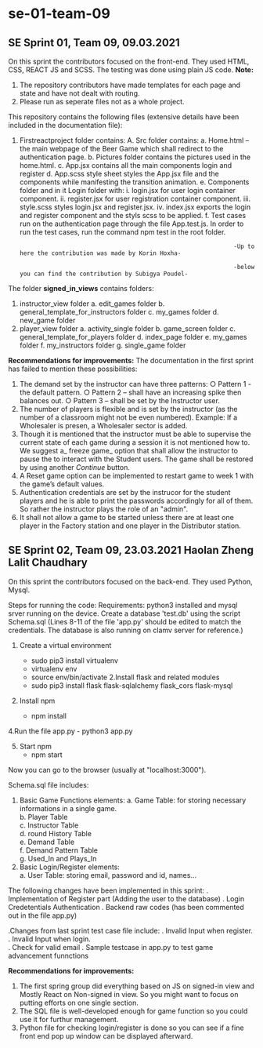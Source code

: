 # se-01-team-09
## SE Sprint 01, Team 09, 09.03.2021

On this sprint the contributors focused on the front-end. They used HTML, CSS, REACT JS and SCSS. The testing was done using plain JS code. 
**Note:** 
1. The repository contributors have made templates for each page and state and have not dealt with routing.
2. Please run as seperate files not as a whole project.

This repository contains the following files (extensive details have been included in the documentation file):
1.	Firstreactproject folder contains:
  A.	Src folder contains: 
    a.	Home.html – the main webpage of the Beer Game which shall redirect to the authentication page.
    b.	Pictures folder contains the pictures used in the home.html.
    c.	App.jsx contains all the main components login and register
    d.	App.scss style sheet styles the App.jsx file and the components while manifesting the transition animation. 
    e.	Components folder and in it Login folder with: 
        i.	login.jsx for user login container component. 
        ii.	register.jsx for user registration container component. 
        iii.	style.scss styles login.jsx and register.jsx.
        iv.	index.jsx exports the login and register component and the styls scss to be applied. 
    f.	Test cases run on the authentication page through the file App.test.js. In order to run the test cases, run the command npm test in the root folder.
                                                                     
                                                                     -Up to here the contribution was made by Korin Hoxha-
                                                                     
                                                                     -below you can find the contribution by Subigya Poudel-
The folder **signed_in_views** contains folders:
1. instructor_view folder
   a. edit_games folder
   b. general_template_for_instructors folder
   c. my_games folder
   d. new_game folder
2. player_view folder
   a. activity_single folder
   b. game_screen folder
   c. general_template_for_players folder
   d. index_page folder
   e. my_games folder
   f. my_instructors folder
   g. single_game folder
   
   
**Recommendations for improvements:**
The documentation in the first sprint has failed to mention these possibilities: 
1. The demand set by the instructor can have three patterns:
   ○ Pattern 1 - the default pattern.
   ○ Pattern 2 – shall have an increasing spike then balances out.
   ○ Pattern 3 – shall be set by the Instructor user.
2. The number of players is flexible and is set by the instructor (as the number of a classroom might not be even numbered). Example: If a Wholesaler is presen, a Wholesaler sector is added.
3. Though it is mentioned that the instructor must be able to supervise the current state of each game during a session it is not mentioned how to. We suggest a_ freeze game_ option that shall allow the instructor to pause the to interact with the Student users. The game shall be restored by using another _Continue_ button.
4. A Reset game option can be implemented to restart game to week 1 with the game’s default values.
5. Authentication credentials are set by the instrucor for the student players and he is able to print the passwords accordingly for all of them. So rather the instructor plays the role of an "admin".
6. It shall not allow a game to be started unless there are at least one player in the Factory station and one player in the Distributor station.



## SE Sprint 02, Team 09, 23.03.2021 Haolan Zheng Lalit Chaudhary

On this sprint the contributors focused on the back-end. They used Python, Mysql. 

Steps for running the code:
Requirements: python3 installed and mysql srver running on the device. Create a database 'test.db' using the script Schema.sql (Lines 8-11 of the file 'app.py' should be edited to match the credentials. The database is also running on clamv server for reference.)

1. Create a virtual environment
    - sudo pip3 install virtualenv
    - virtualenv env 
    - source env/bin/activate 
2.Install flask and related modules
    - sudo pip3 install flask flask-sqlalchemy flask_cors flask-mysql 
    
3. Install npm 
    - npm install

4.Run the file app.py
    - python3 app.py

5. Start npm
   - npm start
 
Now you can go to the browser (usually at "localhost:3000").

Schema.sql file includes: 
1. Basic Game Functions elements:
  a. Game Table: for storing necessary informations in a single game.  
  b. Player Table  
  c. Instructor Table  
  d. round History Table  
  e. Demand Table  
  f. Demand Pattern Table  
  g. Used_In and Plays_In   
2. Basic Login/Register elements:  
  a. User Table: storing email, password and id, names...  

The following changes have been implemented in this sprint:
  . Implementation of Register part (Adding the user to the database)
  . Login Credetentials Authentication
  . Backend raw codes (has been commented out in the file app.py)
  
  .Changes from last sprint test case file include:
    . Invalid Input when register.  
    . Invalid Input when login.  
    . Check for valid email
    . Sample testcase in app.py to test game advancement funnctions


**Recommendations for improvements:**
1. The first spring group did everything based on JS on signed-in view and Mostly React on Non-signed in view. So you might want to focus on putting efforts on one single section.  
2. The SQL file is well-developed enough for game function so you could use it for furthur management.  
3. Python file for checking login/register is done so you can see if a fine front end pop up window can be displayed afterward.  
